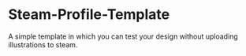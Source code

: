# Steam-Profile-Template
A simple template in which you can test your design without uploading illustrations to steam.
